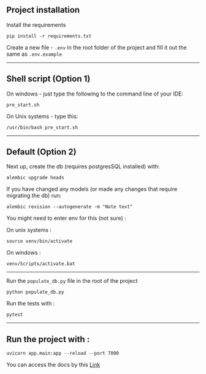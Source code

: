 ## Project installation

Install the requirements
```
pip install -r requirements.txt
```

Create a new file - `.env` in the root folder of the project and fill it out the same as `.env.example`

-----------------------------------------------

## Shell script (Option 1)

On windows - just type the following to the command line of your IDE:
```
pre_start.sh
```

On Unix systems - type this:
```
/usr/bin/bash pre_start.sh
```

------------------------------------------------
## Default (Option 2)

Next up, create the db (requires postgresSQL installed) with:

```
alembic upgrade heads
```


If you have changed any models (or made any changes that require migrating the db) run:
```
alembic revision --autogenerate -m "Note text"
```

You might need to enter env for this (not sure) :

On unix systems :
```
source venv/bin/activate
```

On windows :
```
venv/Scripts/activate.bat
```

------------------------

Run the `populate_db.py` file in the root of the project

```
python populate_db.py
```

Run the tests with :
```
pytest 
```
---------------------------------
## Run the project with :
```
uvicorn app.main:app --reload --port 7000
```

You can access the docs by this [Link](http://127.0.0.1:7000/docs)